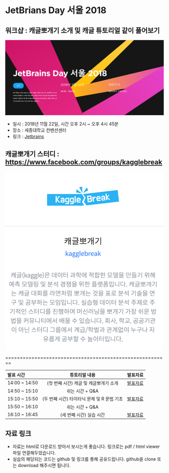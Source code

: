 # JetBrians Day 서울 2018

## 워크샵 : 캐글뽀개기 소개 및 캐글 튜토리얼 같이 풀어보기
![jetbrain](./img/jetbrainday2018.PNG)

- 일시 : 2018년 11월 22일, 시간 오후 2시 ~ 오후 4시 45분
- 장소 : 세종대학교 컨벤션센터
- 링크 : [Jetbrains](https://info.jetbrains.com/jetbrains-day-seoul-2018.html)

## 캐글뽀개기 스터디 : https://www.facebook.com/groups/kagglebreak

![kagglebreak](./img/kagglebreak.png)

========================================================
<br>

| 발표 시간  | 튜토리얼 내용 | 발표자료 |
| :------------ | :-----------: | :-----------: |
| 14:00 ~ 14:50   | (첫 번째 시간) 캐글 및 캐글뽀개기 소개|[발표자료]()|
| 14:50 ~ 15:10   | 쉬는 시간 + Q&A||
| 15:10 ~ 15:50   | (두 번째 시간) 타이타닉 문제 및 R 문법 기초 |[발표자료]()|
| 15:50 ~ 16:10   | 쉬는 시간 + Q&A||
| 16:10 ~ 16:45   | (세 번째 시간) 실습 시간|[발표자료]()|

## 자료 링크
- 자료는 html로 다운로드 받아서 보시는게 좋습니다. 링크로는 pdf / html viewer 파일 연결해두었습니다.
- 실습의 해당되는 코드는 github 및 링크를 통해 공유드립니다. github을 clone 또는 download 해주시면 됩니다.
